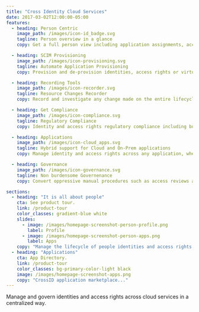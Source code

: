 ```yaml
---
title: "Cross Identity Cloud Services"
date: 2017-03-02T12:00:00-05:00
features:
  - heading: Person Centric
    image_path: /images/icon-id_badge.svg
    tagline: Person overview in a glance
    copy: Get a full person view including application assignments, access rights and full audit in one place.

  - heading: SCIM Provisioning
    image_path: /images/icon-provisioning.svg
    tagline: Automate Application Provisioning
    copy: Provision and de-provision identities, access rights or virtually any resource using SCIM v2 cloud standards.

  - heading: Recording Tools
    image_path: /images/icon-recorder.svg
    tagline: Resource Changes Recorder
    copy: Record and investigate any change made on the entire lifecycle of application resources.

  - heading: Get Compliance
    image_path: /images/icon-compliance.svg
    tagline: Regulatory Compliance
    copy: Identity and access rights regulatory compliance including but not limited to regulations such PCI, ISO 27001, SOC 2, HIPAA/BAA, etc.

  - heading: Applications
    image_path: /images/icon-cloud_apps.svg
    tagline: Hybrid support for Cloud and On-Prem applications
    copy: Manage identity and access rights across any application, whether on prem or cloud.

  - heading: Governance
    image_path: /images/icon-governance.svg
    tagline: Non burdensome Governenance
    copy: Convert oppressive manual procedures such as access reviews and passive reports by reactive actionable items.

sections:
  - heading: "It is all about people"
    cta: See product tour.
    link: /product-tour
    color_classes: gradient-blue white
    slides:
      - image: /images/homepage-screenshot-person-profile.png
        label: Profile
      - image: /images/homepage-screenshot-person-apps.png
        label: Apps
    copy: "Manage the lifecycle of people identities and access rights across application boundaries."
  - heading: "Applications"
    cta: App Directory.
    link: /product-tour
    color_classes: bg-primary-color-light black
    image: /images/homepage-screenshot-apps.png
    copy: "CrossID application marketplace..."
---
```


Manage and govern identities and access rights across cloud services in a centralized way.
